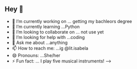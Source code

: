 ## Hey 👋


- 🔭 I’m currently working on ... getting my bachleors degree
- 🌱 I’m currently learning ...Python
- 👯 I’m looking to collaborate on ... not use yet
- 🤔 I’m looking for help with ...coding
- 💬 Ask me about ...anything
- 📫 How to reach me: ...ig @lit.isabela
- 😄 Pronouns: ...She/her
- ⚡ Fun fact: ... I play five musical instruments!
-->
